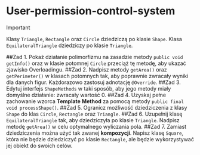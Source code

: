 # User-permission-control-system

> [!IMPORTANT]
 Klasy `Triangle`, `Rectangle` oraz `Circle` dziedziczą po klasie `Shape`.
 Klasa `EquilateralTriangle` dziedziczy po klasie `Triangle`.



##Zad 1.
Pokaż działanie polimorfizmu na zasadzie metody `public void getInfo()` oraz w klasie potomnej `Circle` przeciąż tę metodę, aby ukazać zjawisko Overloadingu.
##Zad 2.
Nadpisz metody `getArea()` oraz `getPerimeter()` w klasach potomnych tak, aby poprawnie zwracały wyniki dla danych figur. Każdorazowo zastosuj adnotację `@Override`.
##Zad 3.
Edytuj interfejs `ShapeMethods` w taki sposób, aby jego metody miały domyślne działanie: zwracały wartość 0.
##Zad 4.
Uzyskaj pełne zachowanie wzorca **Template Method** za pomocą metody `public final void processShape()`.
##Zad 5.
Ogranicz możliwość dziedziczenia z klasy `Shape` do klas `Circle`, `Rectangle` oraz `Triangle`.
##Zad 6.
Uzupełnij klasę `EquilateralTriangle` tak, aby dziedziczyła po klasie `Triangle`. Nadpisz metodę `getArea()` w celu optymalnego wyliczania pola.
##Zad 7.
Zamiast dziedziczenia można użyć tak zwanej **kompozycji**. Napisz klasę `Square`, która nie będzie dziedziczyć po klasie `Rectangle`, ale będzie wykorzystywać jej obiekt do swoich celów.
